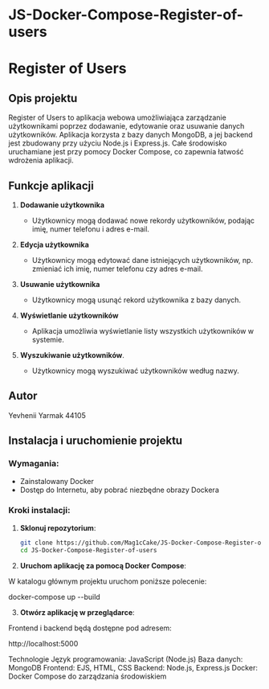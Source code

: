 # JS-Docker-Compose-Register-of-users
 
# Register of Users

## Opis projektu
Register of Users to aplikacja webowa umożliwiająca zarządzanie użytkownikami poprzez dodawanie, edytowanie oraz usuwanie danych użytkowników. Aplikacja korzysta z bazy danych MongoDB, a jej backend jest zbudowany przy użyciu Node.js i Express.js. Całe środowisko uruchamiane jest przy pomocy Docker Compose, co zapewnia łatwość wdrożenia aplikacji.

## Funkcje aplikacji

1. **Dodawanie użytkownika**
   - Użytkownicy mogą dodawać nowe rekordy użytkowników, podając imię, numer telefonu i adres e-mail.

2. **Edycja użytkownika**
   - Użytkownicy mogą edytować dane istniejących użytkowników, np. zmieniać ich imię, numer telefonu czy adres e-mail.

3. **Usuwanie użytkownika**
   - Użytkownicy mogą usunąć rekord użytkownika z bazy danych.

4. **Wyświetlanie użytkowników**
   - Aplikacja umożliwia wyświetlanie listy wszystkich użytkowników w systemie.

5. **Wyszukiwanie użytkowników**.
   - Użytkownicy mogą wyszukiwać użytkowników według nazwy.

## Autor
Yevhenii Yarmak 44105

## Instalacja i uruchomienie projektu

### Wymagania:
- Zainstalowany Docker
- Dostęp do Internetu, aby pobrać niezbędne obrazy Dockera

### Kroki instalacji:

1. **Sklonuj repozytorium**:

   ```bash
   git clone https://github.com/Mag1cCake/JS-Docker-Compose-Register-of-users.git
   cd JS-Docker-Compose-Register-of-users

2. **Uruchom aplikację za pomocą Docker Compose**:

W katalogu głównym projektu uruchom poniższe polecenie:

docker-compose up --build

3. **Otwórz aplikację w przeglądarce**:

Frontend i backend będą dostępne pod adresem:

http://localhost:5000

Technologie
Język programowania: JavaScript (Node.js)
Baza danych: MongoDB
Frontend: EJS, HTML, CSS
Backend: Node.js, Express.js
Docker: Docker Compose do zarządzania środowiskiem